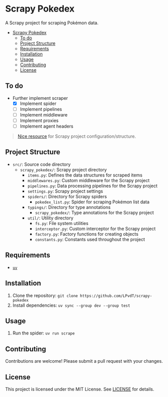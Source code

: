 # Scrapy Pokedex<a name="scrapy-pokedex"></a>

A Scrapy project for scraping Pokémon data.

<!-- mdformat-toc start --slug=github --maxlevel=6 --minlevel=1 -->

- [Scrapy Pokedex](#scrapy-pokedex)
  - [To do](#to-do)
  - [Project Structure](#project-structure)
  - [Requirements](#requirements)
  - [Installation](#installation)
  - [Usage](#usage)
  - [Contributing](#contributing)
  - [License](#license)

<!-- mdformat-toc end -->

## To do<a name="to-do"></a>

- Further implement scraper
  - [x] Implement spider
  - [ ] Implement pipelines
  - [ ] Implement middleware
  - [ ] Implement proxies
  - [ ] Implement agent headers

> [Nice resource](https://github.com/mazzasaverio/scrapy-playwright-scrapegraphai) for Scrapy project configuration/structure.

## Project Structure<a name="project-structure"></a>

- `src/`: Source code directory
  - `scrapy_pokedex/`: Scrapy project directory
    - `items.py`: Defines the data structures for scraped items
    - `middlewares.py`: Custom middleware for the Scrapy project
    - `pipelines.py`: Data processing pipelines for the Scrapy project
    - `settings.py`: Scrapy project settings
    - `spiders/`: Directory for Scrapy spiders
      - `pokedex_list.py`: Spider for scraping Pokémon list data
    - `typings/`: Directory for type annotations
      - `scrapy_pokedex/`: Type annotations for the Scrapy project
    - `util/`: Utility directory
      - `fs.py`: File system utilities
      - `interceptor.py`: Custom interceptor for the Scrapy project
      - `factory.py`: Factory functions for creating objects
      - `constants.py`: Constants used throughout the project

## Requirements<a name="requirements"></a>

- [`uv`](https://docs.astral.sh/uv/)

## Installation<a name="installation"></a>

1. Clone the repository: `git clone https://github.com/LPvdT/scrapy-pokedex`
1. Install dependencies: `uv sync --group dev --group test`

## Usage<a name="usage"></a>

1. Run the spider: `uv run scrape`

## Contributing<a name="contributing"></a>

Contributions are welcome! Please submit a pull request with your changes.

## License<a name="license"></a>

This project is licensed under the MIT License. See [LICENSE](LICENSE) for details.
